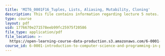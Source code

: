 ```yaml
---
title: 'MIT6_0001F16_Tuples, Lists, Aliasing, Mutability, Cloning'
description: This file contains information regarding lecture 5 notes.
type: course
layout: pdf
uid: 1776670e271578eeb99fc25975f20586
file_type: application/pdf
file_location: >-
  https://open-learning-course-data-production.s3.amazonaws.com/6-0001-introduction-to-computer-science-and-programming-in-python-fall-2016/1776670e271578eeb99fc25975f20586_MIT6_0001F16_Lec5.pdf
course_id: 6-0001-introduction-to-computer-science-and-programming-in-python-fall-2016
---
```

